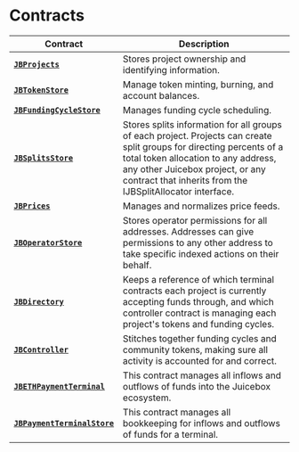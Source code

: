 # Contracts

| Contract                                                                           | Description                                                                                                                                                                                                                                                   |
| ---------------------------------------------------------------------------------- | ------------------------------------------------------------------------------------------------------------------------------------------------------------------------------------------------------------------------------------------------------------- |
| [**`JBProjects`**](jbprojects/)                                                    | Stores project ownership and identifying information.                                                                     |
| [**`JBTokenStore`**](jbtokenstore/)                                             | Manage token minting, burning, and account balances.                                                                                                                                         |
| [**`JBFundingCycleStore`**](jbfundingcyclestore/)                                  | Manages funding cycle scheduling.                                                                                                                                                                                    |
| [**`JBSplitsStore`**](jbsplitsstore/)                                                | Stores splits information for all groups of each project. Projects can create split groups for directing percents of a total token allocation to any address, any other Juicebox project, or any contract that inherits from the IJBSplitAllocator interface. |
| [**`JBPrices`**](jbprices/)                                                        | Manages and normalizes price feeds.                                                                                                                                                                                                                           |
| [**`JBOperatorStore`**](jboperatorstore/)                                          | Stores operator permissions for all addresses. Addresses can give permissions to any other address to take specific indexed actions on their behalf.                                                                                                          |
| [**`JBDirectory`**](jbdirectory/)                                                  | Keeps a reference of which terminal contracts each project is currently accepting funds through, and which controller contract is managing each project's tokens and funding cycles.                                                                          |
| [**`JBController`**](or-controllers/jbcontroller/)                                 | Stitches together funding cycles and community tokens, making sure all activity is accounted for and correct.                                                                                                                                                 |
| [**`JBETHPaymentTerminal`**](or-payment-terminals/jbethpaymentterminal/)           | This contract manages all inflows and outflows of funds into the Juicebox ecosystem.                                                                                                                                                                          |
| [**`JBPaymentTerminalStore`**](jbpaymentterminalstore/) | This contract manages all bookkeeping for inflows and outflows of funds for a terminal.                                                                                                                                                                                            |
